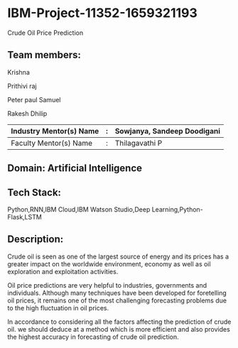 # IBM-Project-11352-1659321193
Crude Oil Price Prediction

## Team members:

Krishna 

Prithivi raj 

Peter paul Samuel

Rakesh Dhilip 

| Industry Mentor(s) Name | : | Sowjanya, Sandeep Doodigani |
| ----------------------- | - | --------------------------- |
| Faculty Mentor(s) Name  | : | Thilagavathi P              |

## Domain: Artificial Intelligence

## Tech Stack:

Python,RNN,IBM Cloud,IBM Watson Studio,Deep Learning,Python-Flask,LSTM

## Description:

Crude oil is seen as one of the largest source of energy and its prices has a greater impact on the 
worldwide environment, economy as well as oil exploration and exploitation activities. 

Oil price predictions are very helpful to industries, governments and individuals. Although many 
techniques have been developed for foretelling oil prices, it remains one of the most 
challenging forecasting problems due to the high fluctuation in oil prices. 

In accordance to considering all the factors affecting the prediction of crude oil.
we should deduce at a method which is more efficient and also provides the highest accuracy in 
forecasting of crude oil prediction.
